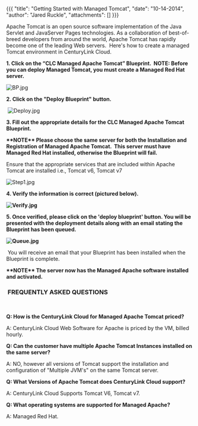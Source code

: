{{{
  "title": "Getting Started with Managed Tomcat",
  "date": "10-14-2014",
  "author": "Jared Ruckle",
  "attachments": []
}}}

<p>Apache Tomcat is an open source software implementation of the Java Servlet and JavaServer Pages technologies. As a collaboration of best-of-breed developers from around the world, Apache Tomcat has rapidly become one of the leading Web servers. &nbsp;Here's
  how to create a managed Tomcat environment in CenturyLink Cloud.</p>
<p><strong>1. Click on the “CLC Managed Apache Tomcat” Blueprint. &nbsp;<strong>NOTE: Before you can deploy Managed Tomcat, you must create a Managed Red Hat server.</strong></strong>
</p>
<p><img src="https://t3n.zendesk.com/attachments/token/0mnoFcduDqW2Q8csh3CG1CafP/?name=BP.jpg" alt="BP.jpg" />
</p>
<p><strong>2. Click on the "Deploy Blueprint" button.</strong>
</p>
<p>&nbsp;<img src="https://t3n.zendesk.com/attachments/token/VPcBGcrYCE170ILRDTGJHUFGr/?name=Deploy.jpg" alt="Deploy.jpg" />&nbsp;</p>
<p><strong>3. Fill out the appropriate details for the CLC Managed Apache Tomcat Blueprint.</strong>
</p>
<p><strong>**NOTE** Please choose the same server for both the Installation and Registration of Managed Apache Tomcat. &nbsp;This server must have Managed Red Hat installed, otherwise the Blueprint will fail.</strong>
</p>
<p>Ensure that the appropriate services that are included within Apache Tomcat are installed i.e., Tomcat v6, Tomcat v7</p>
<p><img src="https://t3n.zendesk.com/attachments/token/xNqSoYrP7HOmsMapUnJEMkL1l/?name=Step1.jpg" alt="Step1.jpg" />
</p>
<p><strong>4. Verify the information is correct (pictured below).</strong>
</p>
<p><strong><img src="https://t3n.zendesk.com/attachments/token/83eKsGvOxxkIDSNlEZranoX0U/?name=Verify.jpg" alt="Verify.jpg" />&nbsp;</strong>
</p>
<p><strong>5. Once verified, please click on the 'deploy blueprint' button. You will be presented with the deployment details along with an email stating the Blueprint has been queued.</strong>
</p>
<p><strong><img src="https://t3n.zendesk.com/attachments/token/TnNBlrI0ceVHGNoZ5PeDxXnHP/?name=Queue.jpg" alt="Queue.jpg" /></strong>&nbsp;</p>
<p>&nbsp;You will receive an email that your Blueprint has been installed when the Blueprint is complete.</p>
<p><strong>**NOTE** The server now has the Managed Apache software installed and activated.</strong>
</p>
<h3><strong>&nbsp;FREQUENTLY ASKED QUESTIONS</strong></h3>
<p>&nbsp;</p>
<p><strong>Q: How is the CenturyLink Cloud for Managed Apache Tomcat priced? </strong>
</p>
<p>A: CenturyLink Cloud Web Software for Apache is priced by the VM, billed hourly.</p>
<p><strong>Q: Can the customer have multiple Apache Tomcat Instances installed on the same server? </strong>
</p>
<p>A: NO, however all versions of Tomcat support the installation and configuration of "Multiple JVM's" on the same Tomcat server.</p>
<p><strong>Q: What Versions of Apache Tomcat does CenturyLink Cloud support? </strong>
</p>
<p>A: CenturyLink Cloud Supports Tomcat V6, Tomcat v7.</p>
<p><strong>Q: What operating systems are supported for Managed Apache? </strong>
</p>
<p>A: Managed Red Hat.</p>